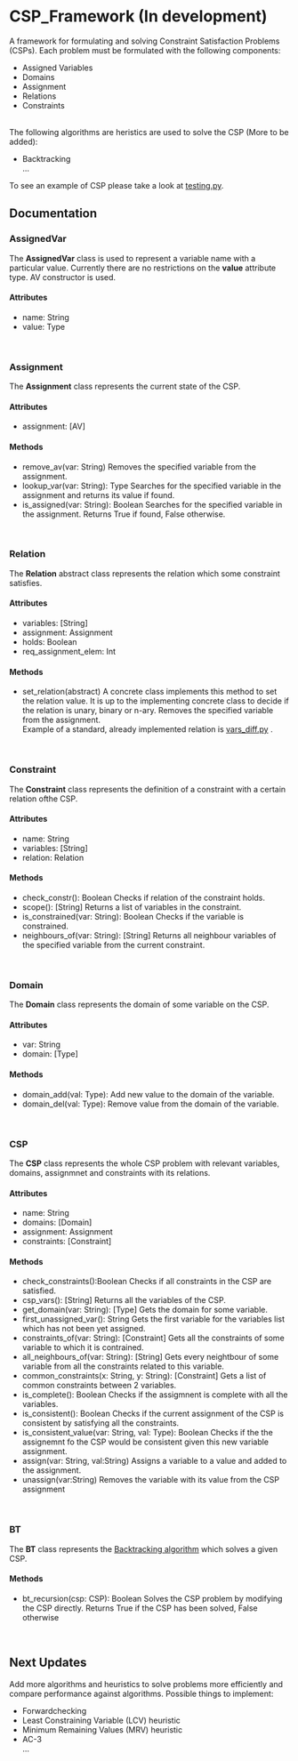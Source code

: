 # CSP_Framework (In development)
A framework for formulating and solving Constraint Satisfaction Problems (CSPs).
Each problem must be formulated with the following components:
<ul>
  <li>Assigned Variables</li>  
  <li>Domains</li>  
  <li>Assignment</li>  
  <li>Relations</li>
  <li>Constraints</li>  
</ul>
<br>
The following algorithms are heristics are used to solve the CSP (More to be added):
<ul>
  <li>Backtracking</li>
  ...
</ul>
To see an example of CSP please take a look at <a href="https://github.com/Gpatch/CSP_Framework/blob/master/testing.py">testing.py</a>.
<br>
<h2>Documentation</h2>
<h3>AssignedVar</h3>
The <b>AssignedVar</b> class is used to represent a variable name with a particular value. Currently there are
no restrictions on the <b>value</b> attribute type. AV constructor is used.
<br>
<h4>Attributes</h4>
<ul>
  <li>name: String</li>  
  <li>value: Type</li>  
</ul>
<br>
<h3>Assignment</h3>
The <b>Assignment</b> class represents the current state of the CSP.
<br>
<h4>Attributes</h4>
<ul>
  <li>assignment: [AV]</li>   
</ul>
<h4>Methods</h4>
<ul>
  <li>remove_av(var: String)
  Removes the specified variable from the assignment.</li>   
  <li>lookup_var(var: String): Type Searches for the specified variable in the assignment and returns its value if found.</li>
  <li>is_assigned(var: String): Boolean  Searches for the specified variable in the assignment. 
    Returns True if found, False otherwise.</li> 
</ul>
<br>
<h3>Relation</h3>
The <b>Relation</b> abstract class represents the relation which some constraint satisfies.
<br>
<h4>Attributes</h4>
<ul>
  <li>variables: [String]</li>   
  <li>assignment: Assignment</li> 
  <li>holds: Boolean</li>   
  <li>req_assignment_elem: Int</li>
</ul>
<h4>Methods</h4>
<ul>
  <li>set_relation(abstract) A concrete class implements this method to set the relation value. It is up to the implementing concrete class 
    to decide if the relation is unary, binary or n-ary.
  Removes the specified variable from the assignment.</li>
  Example of a standard, already implemented relation is <a href="https://github.com/Gpatch/CSP_Framework/blob/master/relations/vars_diff.py">vars_diff.py</a>
.
</ul>
<br>
<h3>Constraint</h3>
The <b>Constraint</b> class represents the definition of a constraint with a certain relation ofthe CSP.
<br>
<h4>Attributes</h4>
<ul>
  <li>name: String</li>   
  <li>variables: [String]</li>  
  <li>relation: Relation</li>  
</ul>
<h4>Methods</h4>
<ul>
  <li>check_constr(): Boolean Checks if relation of the constraint holds.</li>
  <li>scope(): [String] Returns a list of variables in the constraint.</li>
  <li>is_constrained(var: String): Boolean Checks if the variable is constrained.</li>
  <li>neighbours_of(var: String): [String] Returns all neighbour variables of the specified variable from the current constraint.</li>
</ul>
<br>
<h3>Domain</h3>
The <b>Domain</b> class represents the domain of some variable on the CSP.
<br>
<h4>Attributes</h4>
<ul>
  <li>var: String</li>   
  <li>domain: [Type]</li>  
</ul>
<h4>Methods</h4>
<ul>
  <li>domain_add(val: Type): Add new value to the domain of the variable.</li>
  <li>domain_del(val: Type): Remove value from the domain of the variable.</li>
</ul>
<br>
<h3>CSP</h3>
The <b>CSP</b> class represents the whole CSP problem with relevant variables, domains, assignmnet and constraints with its relations.
<br>
<h4>Attributes</h4>
<ul>
  <li>name: String</li>   
  <li>domains: [Domain]</li>  
  <li>assignment: Assignment</li>
  <li>constraints: [Constraint]</li>  
</ul>
<h4>Methods</h4>
<ul>
  <li>check_constraints():Boolean Checks if all constraints in the CSP are satisfied.</li>
  <li>csp_vars(): [String] Returns all the variables of the CSP.</li>
  <li>get_domain(var: String): [Type] Gets the domain for some variable.</li>
  <li>first_unassigned_var(): String Gets the first variable for the variables list which has not been yet assigned.</li>
  <li>constraints_of(var: String): [Constraint] Gets all the constraints of some variable to which it is contrained.</li>
  <li>all_neighbours_of(var: String): [String] Gets every neightbour of some variable from all the constraints related to this variable.</li>
  <li>common_constraints(x: String, y: String): [Constraint] Gets a list of common constraints between 2 variables.</li>
  <li>is_complete(): Boolean Checks if the assigmnent is complete with all the variables.</li>
  <li>is_consistent(): Boolean Checks if the current assignment of the CSP is consistent by satisfying all the constraints.</li>
  <li>is_consistent_value(var: String, val: Type): Boolean Checks if the the assignemnt fo the CSP would be consistent given this new variable assignment.</li>
  <li>assign(var: String, val:String) Assigns a variable to a value and added to the assignment.</li>
  <li>unassign(var:String) Removes the variable with its value from the CSP assignment</li>
</ul>
<br>
<h3>BT</h3>
The <b>BT</b> class represents the <a href="https://github.com/Gpatch/CSP_Framework/blob/master/bt.py">Backtracking algorithm</a> which solves a given CSP.
<h4>Methods</h4>
<ul>
  <li>bt_recursion(csp: CSP): Boolean Solves the CSP problem by modifying the CSP directly. Returns True if the CSP has been solved, False otherwise</li>
</ul>
<br>
<h2>Next Updates</h2>
Add more algorithms and heuristics to solve problems more efficiently and compare performance against algorithms.
Possible things to implement:
<ul>
  <li>Forwardchecking</li>  
  <li>Least Constraining Variable (LCV) heuristic</li>
  <li>Minimum Remaining Values (MRV) heuristic</li>
  <li>AC-3</li>
  ...
</ul>

